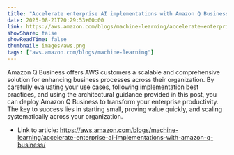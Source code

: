 ```yaml
---
title: "Accelerate enterprise AI implementations with Amazon Q Business"
date: 2025-08-21T20:29:53+00:00
link: https://aws.amazon.com/blogs/machine-learning/accelerate-enterprise-ai-implementations-with-amazon-q-business/
showShare: false
showReadTime: false
thumbnail: images/aws.png
tags: ["aws.amazon.com/blogs/machine-learning"]
---
```

Amazon Q Business offers AWS customers a scalable and comprehensive solution for enhancing business processes across their organization. By carefully evaluating your use cases, following implementation best practices, and using the architectural guidance provided in this post, you can deploy Amazon Q Business to transform your enterprise productivity. The key to success lies in starting small, proving value quickly, and scaling systematically across your organization.

- Link to article: https://aws.amazon.com/blogs/machine-learning/accelerate-enterprise-ai-implementations-with-amazon-q-business/